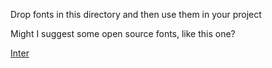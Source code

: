 Drop fonts in this directory and then use them in your project

Might I suggest some open source fonts, like this one?

[Inter](https://fonts.google.com/specimen/Inter)